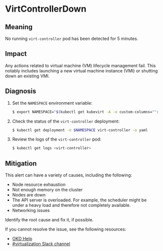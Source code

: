 # VirtControllerDown

## Meaning
No running `virt-controller` pod has been detected for 5 minutes.

## Impact
Any actions related to virtual machine (VM) lifecycle management fail. This
notably includes launching a new virtual machine instance (VMI) or shutting down
an existing VMI.

## Diagnosis

1. Set the `NAMESPACE` environment variable:

   ```bash
   $ export NAMESPACE="$(kubectl get kubevirt -A -o custom-columns="":.metadata.namespace)"
   ```

2. Check the status of the `virt-controller` deployment:

   ```bash
   $ kubectl get deployment -n $NAMESPACE virt-controller -o yaml
   ```

3. Review the logs of the `virt-controller` pod:

   ```bash
   $ kubectl get logs <virt-controller>
   ```

## Mitigation

This alert can have a variety of causes, including the following:

- Node resource exhaustion
- Not enough memory on the cluster
- Nodes are down
- The API server is overloaded. For example, the scheduler might be under a
heavy load and therefore not completely available.
- Networking issues

Identify the root cause and fix it, if possible.

<!--DS: If you cannot resolve the issue, log in to the
link:https://access.redhat.com[Customer Portal] and open a support case,
attaching the artifacts gathered during the Diagnosis procedure.-->
<!--USstart-->
If you cannot resolve the issue, see the following resources:

- [OKD Help](https://www.okd.io/help/)
- [#virtualization Slack channel](https://kubernetes.slack.com/channels/virtualization)
<!--USend-->
